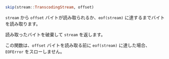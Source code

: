```julia
skip(stream::TranscodingStream, offset)
```

`stream` から `offset` バイトが読み取られるか、`eof(stream)` に達するまでバイトを読み取ります。

読み取ったバイトを破棄して `stream` を返します。

この関数は、`offset` バイトを読み取る前に `eof(stream)` に達した場合、`EOFError` をスローしません。
